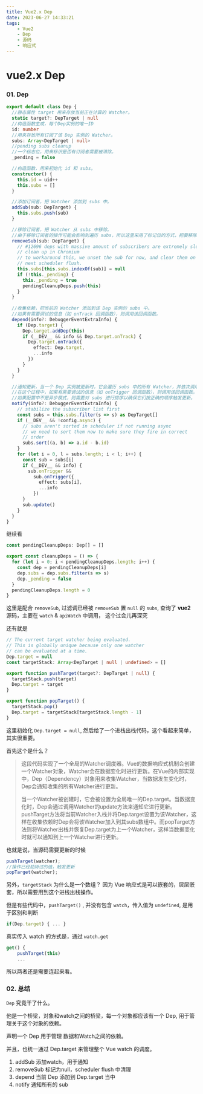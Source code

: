 ```yaml
---
title: Vue2.x Dep
date: 2023-06-27 14:33:21
tags: 
    - Vue2
    - Dep
    - 源码
    - 响应式
---
```


# vue2.x Dep

### 01. Dep

```ts
export default class Dep {
  //静态属性 target 用来存放当前正在计算的 Watcher。
  static target?: DepTarget | null
  //构造函数生成，每个Dep实例的唯一ID
  id: number
  //用来存放所有订阅了该 Dep 实例的 Watcher。
  subs: Array<DepTarget | null>
  //pending subs cleanup
  //一个标志位，用来标识是否有订阅者需要被清除。
  _pending = false

  //构造函数，用来初始化 id 和 subs。
  constructor() {
    this.id = uid++
    this.subs = []
  }

  //添加订阅者，把 Watcher 添加到 subs 中。
  addSub(sub: DepTarget) {
    this.subs.push(sub)
  }

  //移除订阅者，把 Watcher 从 subs 中移除。
  //由于移除订阅者的操作可能会影响到遍历 subs，所以这里采用了标记位的方式，把要移除的 Watcher 标记为 null，然后在下一次 scheduler flush 的时候再进行清除。
  removeSub(sub: DepTarget) {
    // #12696 deps with massive amount of subscribers are extremely slow to
    // clean up in Chromium
    // to workaround this, we unset the sub for now, and clear them on
    // next scheduler flush.
    this.subs[this.subs.indexOf(sub)] = null
    if (!this._pending) {
      this._pending = true
      pendingCleanupDeps.push(this)
    }
  }
  
  //收集依赖，把当前的 Watcher 添加到该 Dep 实例的 subs 中。
  //如果有需要调试的信息（如 onTrack 回调函数），则调用该回调函数。
  depend(info?: DebuggerEventExtraInfo) {
    if (Dep.target) {
      Dep.target.addDep(this)
      if (__DEV__ && info && Dep.target.onTrack) {
        Dep.target.onTrack({
          effect: Dep.target,
          ...info
        })
      }
    }
  }

  //通知更新，当一个 Dep 实例被更新时，它会遍历 subs 中的所有 Watcher，并依次调用它们的 update 方法进行更新。
  //在这个过程中，如果有需要调试的信息（如 onTrigger 回调函数），则调用该回调函数。
  //如果配置中不是异步模式，则需要对 subs 进行排序以确保它们按正确的顺序触发更新。
  notify(info?: DebuggerEventExtraInfo) {
    // stabilize the subscriber list first
    const subs = this.subs.filter(s => s) as DepTarget[]
    if (__DEV__ && !config.async) {
      // subs aren't sorted in scheduler if not running async
      // we need to sort them now to make sure they fire in correct
      // order
      subs.sort((a, b) => a.id - b.id)
    }
    for (let i = 0, l = subs.length; i < l; i++) {
      const sub = subs[i]
      if (__DEV__ && info) {
        sub.onTrigger &&
          sub.onTrigger({
            effect: subs[i],
            ...info
          })
      }
      sub.update()
    }
  }
}
```

继续看

```ts
const pendingCleanupDeps: Dep[] = []

export const cleanupDeps = () => {
  for (let i = 0; i < pendingCleanupDeps.length; i++) {
    const dep = pendingCleanupDeps[i]
    dep.subs = dep.subs.filter(s => s)
    dep._pending = false
  }
  pendingCleanupDeps.length = 0
}
```

这里是配合 `removeSub`, 过滤调已经被 `removeSub` 置 `null` 的 `subs`, 查询了 **vue2** 源码，主要在 `watch` & `apiWatch` 中调用， 这个过会儿再深究

还有就是 

```ts
// The current target watcher being evaluated.
// This is globally unique because only one watcher
// can be evaluated at a time.
Dep.target = null
const targetStack: Array<DepTarget | null | undefined> = []

export function pushTarget(target?: DepTarget | null) {
  targetStack.push(target)
  Dep.target = target
}

export function popTarget() {
  targetStack.pop()
  Dep.target = targetStack[targetStack.length - 1]
}
```

这里初始化 `Dep.target = null`, 然后给了一个进栈出栈代码，这个看起来简单，其实很重要。

首先这个是什么？

> 这段代码实现了一个全局的Watcher调度器。Vue的数据响应式机制会创建一个Watcher对象，Watcher会在数据变化时进行更新。在Vue的内部实现中，Dep（Dependency）对象用来收集Watcher，当数据发生变化时，Dep会通知收集的所有Watcher进行更新。
>
> 当一个Watcher被创建时，它会被设置为全局唯一的Dep.target。当数据变化时，Dep会通过调用Watcher的update方法来通知它进行更新。pushTarget方法将当前Watcher入栈并将Dep.target设置为该Watcher，这样在收集依赖时Dep会将该Watcher加入到其subs数组中。而popTarget方法则将Watcher出栈并恢复Dep.target为上一个Watcher，这样当数据变化时就可以通知到上一个Watcher进行更新。

也就是说，当源码需要更新的时候

```ts
pushTarget(watcher);
//操作已经劫持过的值，触发更新
popTarget(watcher);
```

另外，`targetStack` 为什么是一个数组？ 因为 Vue 响应式是可以嵌套的，层层嵌套，所以需要用到这个进栈出栈操作。

但是有些代码中，`pushTarget()` , 并没有包含 `watch`，传入值为 `undefined`, 是用于区别和判断

```ts
if(Dep.target) { ... }
```

真实传入 watch 的方式是，通过 `watch.get`

```ts
get() {
    pushTarget(this)
    ...
```

所以两者还是需要连起来看。

### 02. 总结

`Dep` 究竟干了什么。

他是一个桥梁，对象和watch之间的桥梁，每一个对象都应该有一个 Dep, 用于管理关于这个对象的依赖。

声明一个 Dep 用于管理 数据和Watch之间的依赖。

并且，也统一通过 Dep.target 来管理整个 Vue watch 的调度。

1. addSub 添加watch，用于通知
2. removeSub 标记为null，scheduler flush 中清理
3. depend 当前 Dep 添加到 Dep.target 当中
4. notify 通知所有的 sub
